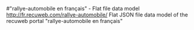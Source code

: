 #"rallye-automobile en français" - Flat file data model
http://fr.recuweb.com/rallye-automobile/
Flat JSON file data model of the recuweb portal "rallye-automobile en français"
